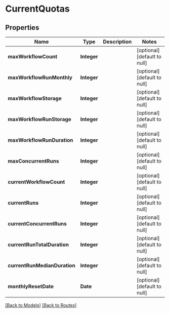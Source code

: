 # CurrentQuotas
## Properties

| Name | Type | Description | Notes |
|------------ | ------------- | ------------- | -------------|
| **maxWorkflowCount** | **Integer** |  | [optional] [default to null] |
| **maxWorkflowRunMonthly** | **Integer** |  | [optional] [default to null] |
| **maxWorkflowStorage** | **Integer** |  | [optional] [default to null] |
| **maxWorkflowRunStorage** | **Integer** |  | [optional] [default to null] |
| **maxWorkflowRunDuration** | **Integer** |  | [optional] [default to null] |
| **maxConcurrentRuns** | **Integer** |  | [optional] [default to null] |
| **currentWorkflowCount** | **Integer** |  | [optional] [default to null] |
| **currentRuns** | **Integer** |  | [optional] [default to null] |
| **currentConcurrentRuns** | **Integer** |  | [optional] [default to null] |
| **currentRunTotalDuration** | **Integer** |  | [optional] [default to null] |
| **currentRunMedianDuration** | **Integer** |  | [optional] [default to null] |
| **monthlyResetDate** | **Date** |  | [optional] [default to null] |

[[Back to Models]](../overview#models) [[Back to Routes]](../overview#routes)

